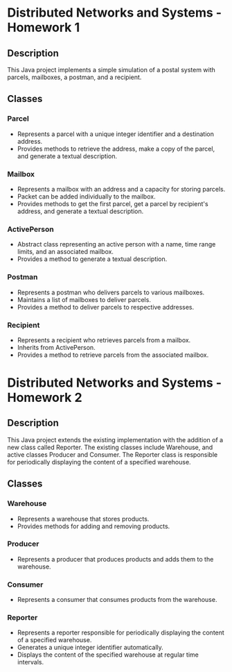 # Distributed Networks and Systems - Homework 1

## Description
This Java project implements a simple simulation of a postal system with parcels, mailboxes, a postman, and a recipient.

## Classes

### Parcel
- Represents a parcel with a unique integer identifier and a destination address.
- Provides methods to retrieve the address, make a copy of the parcel, and generate a textual description.

### Mailbox
- Represents a mailbox with an address and a capacity for storing parcels.
- Packet can be added individually to the mailbox.
- Provides methods to get the first parcel, get a parcel by recipient's address, and generate a textual description.

### ActivePerson
- Abstract class representing an active person with a name, time range limits, and an associated mailbox.
- Provides a method to generate a textual description.

### Postman
- Represents a postman who delivers parcels to various mailboxes.
- Maintains a list of mailboxes to deliver parcels.
- Provides a method to deliver parcels to respective addresses.

### Recipient
- Represents a recipient who retrieves parcels from a mailbox.
- Inherits from ActivePerson.
- Provides a method to retrieve parcels from the associated mailbox.

# Distributed Networks and Systems - Homework 2

## Description
This Java project extends the existing implementation with the addition of a new class called Reporter.
The existing classes include Warehouse, and active classes Producer and Consumer. The Reporter class is responsible for periodically displaying the content of a specified warehouse.

## Classes

### Warehouse
- Represents a warehouse that stores products.
- Provides methods for adding and removing products.

### Producer
- Represents a producer that produces products and adds them to the warehouse.

### Consumer
- Represents a consumer that consumes products from the warehouse.

### Reporter
- Represents a reporter responsible for periodically displaying the content of a specified warehouse.
- Generates a unique integer identifier automatically.
- Displays the content of the specified warehouse at regular time intervals.
